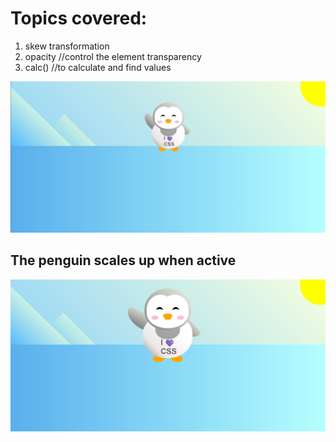 # Topics covered:

1. skew transformation
2. opacity //control the element transparency
3. calc() //to calculate and find values

![Img](./Penguin.jpg)

## The penguin scales up when active

![Img](./Penguin_Active.jpg)
